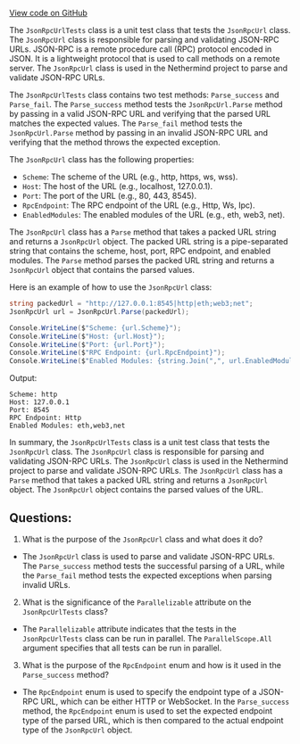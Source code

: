 [View code on GitHub](https://github.com/nethermindeth/nethermind/Nethermind.JsonRpc.Test/JsonRpcUrlTests.cs)

The `JsonRpcUrlTests` class is a unit test class that tests the `JsonRpcUrl` class. The `JsonRpcUrl` class is responsible for parsing and validating JSON-RPC URLs. JSON-RPC is a remote procedure call (RPC) protocol encoded in JSON. It is a lightweight protocol that is used to call methods on a remote server. The `JsonRpcUrl` class is used in the Nethermind project to parse and validate JSON-RPC URLs.

The `JsonRpcUrlTests` class contains two test methods: `Parse_success` and `Parse_fail`. The `Parse_success` method tests the `JsonRpcUrl.Parse` method by passing in a valid JSON-RPC URL and verifying that the parsed URL matches the expected values. The `Parse_fail` method tests the `JsonRpcUrl.Parse` method by passing in an invalid JSON-RPC URL and verifying that the method throws the expected exception.

The `JsonRpcUrl` class has the following properties:

- `Scheme`: The scheme of the URL (e.g., http, https, ws, wss).
- `Host`: The host of the URL (e.g., localhost, 127.0.0.1).
- `Port`: The port of the URL (e.g., 80, 443, 8545).
- `RpcEndpoint`: The RPC endpoint of the URL (e.g., Http, Ws, Ipc).
- `EnabledModules`: The enabled modules of the URL (e.g., eth, web3, net).

The `JsonRpcUrl` class has a `Parse` method that takes a packed URL string and returns a `JsonRpcUrl` object. The packed URL string is a pipe-separated string that contains the scheme, host, port, RPC endpoint, and enabled modules. The `Parse` method parses the packed URL string and returns a `JsonRpcUrl` object that contains the parsed values.

Here is an example of how to use the `JsonRpcUrl` class:

```csharp
string packedUrl = "http://127.0.0.1:8545|http|eth;web3;net";
JsonRpcUrl url = JsonRpcUrl.Parse(packedUrl);

Console.WriteLine($"Scheme: {url.Scheme}");
Console.WriteLine($"Host: {url.Host}");
Console.WriteLine($"Port: {url.Port}");
Console.WriteLine($"RPC Endpoint: {url.RpcEndpoint}");
Console.WriteLine($"Enabled Modules: {string.Join(",", url.EnabledModules)}");
```

Output:

```
Scheme: http
Host: 127.0.0.1
Port: 8545
RPC Endpoint: Http
Enabled Modules: eth,web3,net
```

In summary, the `JsonRpcUrlTests` class is a unit test class that tests the `JsonRpcUrl` class. The `JsonRpcUrl` class is responsible for parsing and validating JSON-RPC URLs. The `JsonRpcUrl` class is used in the Nethermind project to parse and validate JSON-RPC URLs. The `JsonRpcUrl` class has a `Parse` method that takes a packed URL string and returns a `JsonRpcUrl` object. The `JsonRpcUrl` object contains the parsed values of the URL.
## Questions: 
 1. What is the purpose of the `JsonRpcUrl` class and what does it do?
- The `JsonRpcUrl` class is used to parse and validate JSON-RPC URLs. The `Parse_success` method tests the successful parsing of a URL, while the `Parse_fail` method tests the expected exceptions when parsing invalid URLs.

2. What is the significance of the `Parallelizable` attribute on the `JsonRpcUrlTests` class?
- The `Parallelizable` attribute indicates that the tests in the `JsonRpcUrlTests` class can be run in parallel. The `ParallelScope.All` argument specifies that all tests can be run in parallel.

3. What is the purpose of the `RpcEndpoint` enum and how is it used in the `Parse_success` method?
- The `RpcEndpoint` enum is used to specify the endpoint type of a JSON-RPC URL, which can be either HTTP or WebSocket. In the `Parse_success` method, the `RpcEndpoint` enum is used to set the expected endpoint type of the parsed URL, which is then compared to the actual endpoint type of the `JsonRpcUrl` object.